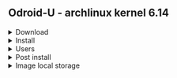 ## Odroid-U - archlinux kernel 6.14

<details>
<summary>Download</summary>
<br>
[Image](http://os.archlinuxarm.org/os/ArchLinuxARM-odroid-latest.tar.gz)
<br>
read this https://archlinuxarm.org/platforms/armv7/samsung/odroid-u2 for more about this image
</details>
<details>
<summary>Install</summary>
<br>
http://os.archlinuxarm.org/os/ArchLinuxARM-odroid-latest.tar.gz
<br>
[Read this](https://archlinuxarm.org/platforms/armv7/samsung/odroid-u2 for more about this image)
</details>
<details>
<summary>Users</summary>
<br>
users: default and root
<br>
pass: user default and root default
</details>

<details>
<summary>Post install</summary>
pacman -Sy
pacman -S docker docker-compose
</details>

<details>
<summary>Image local storage</summary>
960 GB disk, odroid_images/odroid_u/ArchLinuxARM-odroid-latest.tar.gz
</details>
